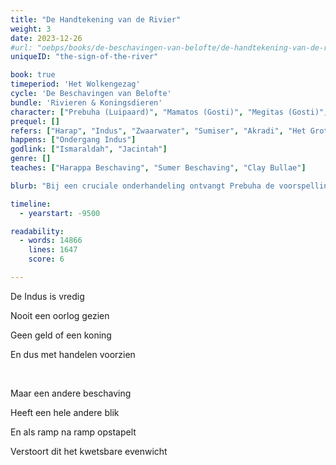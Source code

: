 ```yaml
---
title: "De Handtekening van de Rivier"
weight: 3
date: 2023-12-26
#url: "oebps/books/de-beschavingen-van-belofte/de-handtekening-van-de-rivier"
uniqueID: "the-sign-of-the-river"

book: true
timeperiod: 'Het Wolkengezag'
cycle: 'De Beschavingen van Belofte'
bundle: 'Rivieren & Koningsdieren'
character: ["Prebuha (Luipaard)", "Mamatos (Gosti)", "Megitas (Gosti)", "Kleischepper (Echidna)", "Welpon (Echidna)"]
prequel: []
refers: ["Harap", "Indus", "Zwaarwater", "Sumiser", "Akradi", "Het Grote Badhuis"]
happens: ["Ondergang Indus"]
godlink: ["Ismaraldah", "Jacintah"]
genre: []
teaches: ["Harappa Beschaving", "Sumer Beschaving", "Clay Bullae"]

blurb: "Bij een cruciale onderhandeling ontvangt Prebuha de voorspelling dat haar beschaving ten onder zal gaan. Maar het bericht is getekend door iemand die niet hoort te bestaan."

timeline:
  - yearstart: -9500

readability:
  - words: 14866
    lines: 1647
    score: 6

---
```


De Indus is vredig

Nooit een oorlog gezien

Geen geld of een koning

En dus met handelen voorzien

&nbsp;

Maar een andere beschaving

Heeft een hele andere blik

En als ramp na ramp opstapelt

Verstoort dit het kwetsbare evenwicht